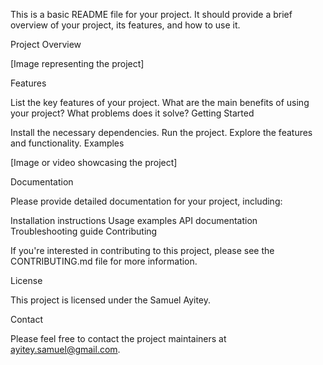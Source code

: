 This is a basic README file for your project. It should provide a brief overview of your project, its features, and how to use it.

Project Overview

[Image representing the project]

Features

List the key features of your project.
What are the main benefits of using your project?
What problems does it solve?
Getting Started

Install the necessary dependencies.
Run the project.
Explore the features and functionality.
Examples

[Image or video showcasing the project]

Documentation

Please provide detailed documentation for your project, including:

Installation instructions
Usage examples
API documentation
Troubleshooting guide
Contributing

If you're interested in contributing to this project, please see the CONTRIBUTING.md file for more information.

License

This project is licensed under the Samuel Ayitey.

Contact

Please feel free to contact the project maintainers at ayitey.samuel@gmail.com.
